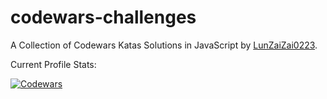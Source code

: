 # codewars-challenges

A Collection of Codewars Katas Solutions in JavaScript by [LunZaiZai0223](https://www.codewars.com/users/LunZaiZai0223).

Current Profile Stats:

[![Codewars](https://github.r2v.ch/codewars?user=LunZaiZai0223&top_languages=true&hide_clan=true&animation=true)](https://www.codewars.com/users/LunZaiZai0223)
